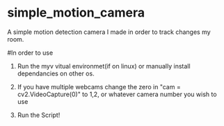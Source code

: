 # simple_motion_camera
A simple motion detection camera I made in order to track changes my room.

#In order to use

1. Run the myv vitual environmet(if on linux) or manually install dependancies on other os.

2. If you have multiple webcams change the zero in "cam = cv2.VideoCapture(0)" to 1,2, or whatever camera number you wish to use

3. Run the Script!

